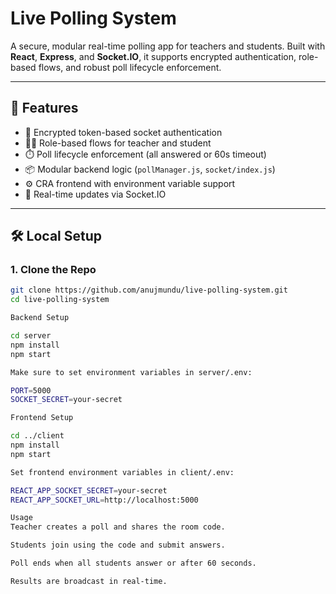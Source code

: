 # Live Polling System

A secure, modular real-time polling app for teachers and students. Built with **React**, **Express**, and **Socket.IO**, it supports encrypted authentication, role-based flows, and robust poll lifecycle enforcement.

---

## 🚀 Features

- 🔐 Encrypted token-based socket authentication
- 🧑‍🏫 Role-based flows for teacher and student
- ⏱️ Poll lifecycle enforcement (all answered or 60s timeout)
- 📦 Modular backend logic (`pollManager.js`, `socket/index.js`)
- ⚙️ CRA frontend with environment variable support
- 📡 Real-time updates via Socket.IO

---

## 🛠️ Local Setup

### 1. Clone the Repo

```bash
git clone https://github.com/anujmundu/live-polling-system.git
cd live-polling-system

Backend Setup

cd server
npm install
npm start

Make sure to set environment variables in server/.env:

PORT=5000
SOCKET_SECRET=your-secret

Frontend Setup

cd ../client
npm install
npm start

Set frontend environment variables in client/.env:

REACT_APP_SOCKET_SECRET=your-secret
REACT_APP_SOCKET_URL=http://localhost:5000

Usage
Teacher creates a poll and shares the room code.

Students join using the code and submit answers.

Poll ends when all students answer or after 60 seconds.

Results are broadcast in real-time.